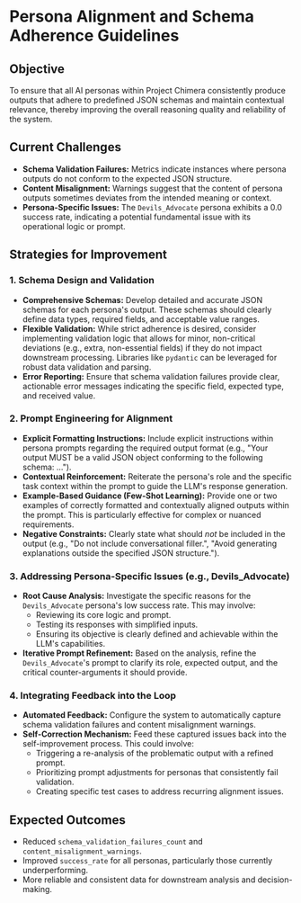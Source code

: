 # Persona Alignment and Schema Adherence Guidelines

## Objective

To ensure that all AI personas within Project Chimera consistently produce outputs that adhere to predefined JSON schemas and maintain contextual relevance, thereby improving the overall reasoning quality and reliability of the system.

## Current Challenges

- **Schema Validation Failures:** Metrics indicate instances where persona outputs do not conform to the expected JSON structure.
- **Content Misalignment:** Warnings suggest that the content of persona outputs sometimes deviates from the intended meaning or context.
- **Persona-Specific Issues:** The `Devils_Advocate` persona exhibits a 0.0 success rate, indicating a potential fundamental issue with its operational logic or prompt.

## Strategies for Improvement

### 1. Schema Design and Validation

- **Comprehensive Schemas:** Develop detailed and accurate JSON schemas for each persona's output. These schemas should clearly define data types, required fields, and acceptable value ranges.
- **Flexible Validation:** While strict adherence is desired, consider implementing validation logic that allows for minor, non-critical deviations (e.g., extra, non-essential fields) if they do not impact downstream processing. Libraries like `pydantic` can be leveraged for robust data validation and parsing.
- **Error Reporting:** Ensure that schema validation failures provide clear, actionable error messages indicating the specific field, expected type, and received value.

### 2. Prompt Engineering for Alignment

- **Explicit Formatting Instructions:** Include explicit instructions within persona prompts regarding the required output format (e.g., "Your output MUST be a valid JSON object conforming to the following schema: ...").
- **Contextual Reinforcement:** Reiterate the persona's role and the specific task context within the prompt to guide the LLM's response generation.
- **Example-Based Guidance (Few-Shot Learning):** Provide one or two examples of correctly formatted and contextually aligned outputs within the prompt. This is particularly effective for complex or nuanced requirements.
- **Negative Constraints:** Clearly state what should *not* be included in the output (e.g., "Do not include conversational filler.", "Avoid generating explanations outside the specified JSON structure.").

### 3. Addressing Persona-Specific Issues (e.g., Devils_Advocate)

- **Root Cause Analysis:** Investigate the specific reasons for the `Devils_Advocate` persona's low success rate. This may involve:
    - Reviewing its core logic and prompt.
    - Testing its responses with simplified inputs.
    - Ensuring its objective is clearly defined and achievable within the LLM's capabilities.
- **Iterative Prompt Refinement:** Based on the analysis, refine the `Devils_Advocate`'s prompt to clarify its role, expected output, and the critical counter-arguments it should provide.

### 4. Integrating Feedback into the Loop

- **Automated Feedback:** Configure the system to automatically capture schema validation failures and content misalignment warnings.
- **Self-Correction Mechanism:** Feed these captured issues back into the self-improvement process. This could involve:
    - Triggering a re-analysis of the problematic output with a refined prompt.
    - Prioritizing prompt adjustments for personas that consistently fail validation.
    - Creating specific test cases to address recurring alignment issues.

## Expected Outcomes

- Reduced `schema_validation_failures_count` and `content_misalignment_warnings`.
- Improved `success_rate` for all personas, particularly those currently underperforming.
- More reliable and consistent data for downstream analysis and decision-making.
